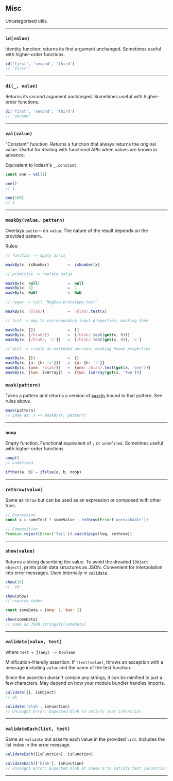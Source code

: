 ## Misc

Uncategorised utils.

---

### `id(value)`

Identity function: returns its first argument unchanged. Sometimes useful with higher-order functions.

```js
id('first', 'second', 'third')
// 'first'
```

---

### `di(_, value)`

Returns its _second_ argument unchanged. Sometimes useful with higher-order functions.

```js
di('first', 'second', 'third')
// 'second'
```

---

### `val(value)`

"Constant" function. Returns a function that always returns the original value. Useful for dealing with functional APIs when values are known in advance.

Equivalent to lodash's `_.constant`.

```js
const one = val(1)

one()
// 1

one(100)
// 1
```

---

### `maskBy(value, pattern)`

Overlays `pattern` on `value`. The nature of the result depends on the provided
pattern.

Rules:

```js
// function -> apply as-is

maskBy(x, isNumber)        =  isNumber(x)

// primitive -> replace value

maskBy(x, null)            =  null
maskBy(x, 1)               =  1
maskBy(x, NaN)             =  NaN

// regex -> call `RegExp.prototype.test`

maskBy(x, /blah/)          =  /blah/.test(x)

// list -> map to corresponding input properties, masking them

maskBy(x, [])              =  []
maskBy(x, [/blah/])        =  [/blah/.test(get(x, 0))]
maskBy(x, [/blah/, 'c'])   =  [/blah/.test(get(x, 0)), 'c']

// dict -> create an extended version, masking known properties

maskBy(x, {})              =  {}
maskBy(x, {a: {b: 'c'}})   =  {a: {b: 'c'}}
maskBy(x, {one: /blah/})   =  {one: /blah/.test(get(x, 'one'))}
maskBy(x, {two: isArray})  =  {two: isArray(get(x, 'two'))}
```

### `mask(pattern)`

Takes a pattern and returns a version of [`maskBy`](#-maskby-pattern-value-) bound to that pattern. See rules above.

```js
mask(pattern)
// Same as: x => maskBy(x, pattern)
```

---

### `noop`

Empty function. Functional equivalent of `;` or `undefined`. Sometimes useful with higher-order functions.

```js
noop()
// undefined

ifthen(a, b) = ifelse(a, b, noop)
```

---

### `rethrow(value)`

Same as `throw` but can be used as an expression or composed with other funs.

```js
// Expression
const x = someTest ? someValue : rethrow(Error('unreachable'))

// Composition
Promise.reject(Error('fail')).catch(pipe(log, rethrow))
```

---

### `show(value)`

Returns a string describing the value. To avoid the dreaded `[Object object]`, prints plain data structures as JSON. Convenient for interpolation into error messages. Used internally in [`validate`](#-validate-value-test-).

```js
show(10)
// '10'

show(show)
// <source code>

const someData = {one: 1, two: 2}

show(someData)
// same as JSON.stringify(someData)
```

---

### `validate(value, test)`

where `test = ƒ(any) -> boolean`

Minification-friendly assertion. If `!test(value)`, throws an exception with a message including `value` and the name of the test function.

Since the assertion doesn't contain any strings, it can be minified to just a few characters. May depend on how your module bundler handles imports.

```js
validate({}, isObject)
// ok

validate('blah', isFunction)
// Uncaught Error: Expected blah to satisfy test isFunction
```

---

### `validateEach(list, test)`

Same as `validate` but asserts each value in the provided `list`. Includes the list index in the error message.

```js
validateEach([isFunction], isFunction)

validateEach(['blah'], isFunction)
// Uncaught Error: Expected blah at index 0 to satisfy test isFunction
```

----
